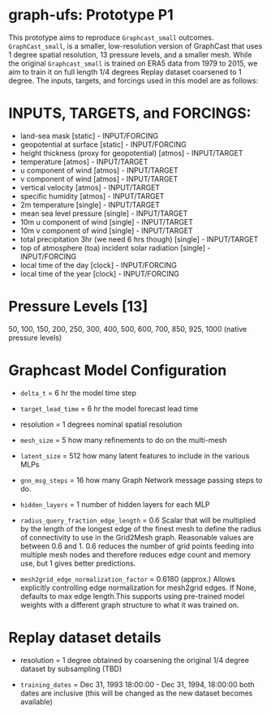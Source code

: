 # graph-ufs: Prototype P1

This prototype aims to reproduce `Graphcast_small` outcomes. `GraphCast_small`, is
a smaller, low-resolution version of GraphCast that uses 1 degree spatial
resolution, 13 pressure levels, and a smaller mesh. While the original `Graphcast_small` 
is trained on ERA5 data from 1979 to 2015, we aim to train it on full length 1/4 degrees 
Replay dataset coarsened to 1 degree. 
The inputs, targets, and forcings used in this model are as follows:

# INPUTS, TARGETS, and FORCINGS:

* land-sea mask [static] 			- INPUT/FORCING
* geopotential at surface [static] 		- INPUT/FORCING
* height thickness (proxy for geopotential) [atmos]     - INPUT/TARGET
* temperature [atmos]					- INPUT/TARGET
* u component of wind [atmos] 				- INPUT/TARGET
* v component of wind [atmos]				- INPUT/TARGET
* vertical velocity [atmos]				- INPUT/TARGET
* specific humidity [atmos]				- INPUT/TARGET
* 2m temperature [single]				- INPUT/TARGET
* mean sea level pressure [single]			- INPUT/TARGET
* 10m u component of wind [single]			- INPUT/TARGET
* 10m v component of wind [single]			- INPUT/TARGET
* total precipitation 3hr (we need 6 hrs though) [single]	- INPUT/TARGET
* top of atmosphere (toa) incident solar radiation [single]	- INPUT/FORCING
* local time of the day [clock]					- INPUT/FORCING	
* local time of the year [clock]				- INPUT/FORCING
 
# Pressure Levels [13]
50, 100, 150, 200, 250, 300, 400, 500, 600, 700, 850, 925, 1000 (native pressure levels)  

# Graphcast Model Configuration
* `delta_t` = 6 hr
	the model time step

* `target_lead_time` = 6 hr
	the model forecast lead time

* resolution = 1 degrees 
	nominal spatial resolution

* `mesh_size` = 5 
   	how many refinements to do on the multi-mesh

* `latent_size` = 512
	how many latent features to include in the various MLPs

* `gnn_msg_steps` = 16
	 how many Graph Network message passing steps to do.

* `hidden_layers` = 1
	number of hidden layers for each MLP

* `radius_query_fraction_edge_length` = 0.6
	Scalar that will be multiplied by the
        length of the longest edge of the finest mesh to define the radius of
        connectivity to use in the Grid2Mesh graph. Reasonable values are
        between 0.6 and 1. 0.6 reduces the number of grid points feeding into
        multiple mesh nodes and therefore reduces edge count and memory use, but
        1 gives better predictions.

* `mesh2grid_edge_normalization_factor` = 0.6180 (approx.)
	Allows explicitly controlling edge normalization for mesh2grid edges. 
	If None, defaults to max edge length.This supports using pre-trained 
	model weights with a different graph structure to what it was trained on.

# Replay dataset details
* resolution = 1 degree
	obtained by coarsening the original 1/4 degree dataset by subsampling (TBD)

* `training_dates` = Dec 31, 1993 18:00:00 - Dec 31, 1994, 18:00:00
	both dates are inclusive (this will be changed as the new dataset becomes available)
